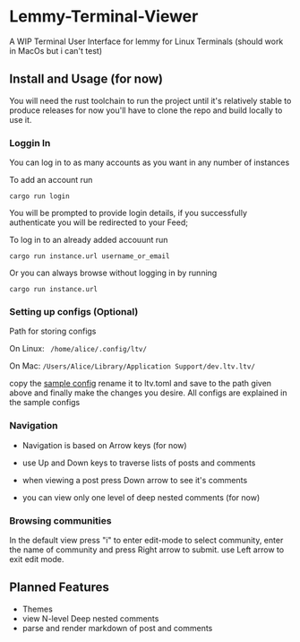 # Lemmy-Terminal-Viewer

A WIP  Terminal User Interface for lemmy for Linux Terminals (should work in MacOs but i can't test)

## Install and Usage (for now)

You will need the rust toolchain to run the project until it's relatively stable to produce releases
for now you'll have to clone the repo and build locally to use it.

### Loggin In

You can log in to as many accounts as you want in any number of instances

To add an account run

```
cargo run login
```
You will be prompted to provide login details, if you successfully authenticate you will be redirected to your Feed;

To log in to an already added accouunt run
```
cargo run instance.url username_or_email
```

Or you can always browse without logging in by running
```
cargo run instance.url
```

### Setting up configs (Optional)
Path for storing configs

On Linux: ``` /home/alice/.config/ltv/```

On Mac: 
```/Users/Alice/Library/Application Support/dev.ltv.ltv/```

copy the [sample config](ltv.sample.toml) rename it to ltv.toml and save to the path given above
and finally make the changes you desire. All configs are explained in the sample configs 

### Navigation

- Navigation is based on Arrow keys (for now)

- use Up and Down keys to traverse lists of posts and comments

- when viewing a post press Down arrow to see it's comments

- you can view only one level of deep nested comments (for now)

### Browsing communities

In the default view press "i" to enter edit-mode to select community, enter the name of community and press Right arrow to submit. use Left arrow to exit edit mode.

## Planned Features
-  Themes
-  view N-level Deep nested comments
-  parse and render markdown of post and comments
